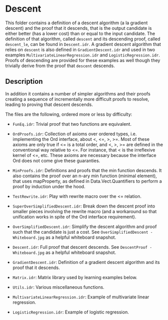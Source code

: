 # Descent

This folder contains a definition of a descent algorithm (a la
gradient descent) and the proof that it descends, that is the output
candidate is either better (has a lower cost) than or equal to the
input candidate.  The definition of that algorithm, called `descent`
and its descending proof, called `descent_le`, can be found in
`Descent.idr`.  A gradient descent algorithm that relies on `descent`
is also defined in `GradientDescent.idr` and used in two examples
`MultivariateLinearRegression.idr` and `LogisticRegression.idr`.
Proofs of descending are provided for these examples as well though
they trivially derive from the proof that `descent` descends.

## Description

In addition it contains a number of simpler algorithms and their
proofs creating a sequence of incrementally more difficult proofs to
resolve, leading to proving that descent descends.

The files are the following, ordered more or less by difficulty:

- `FunEq.idr`: Trivial proof that two functions are equivalent.

- `OrdProofs.idr`: Collection of axioms over ordered types,
  i.e. implementing the Ord interface, about <, <=, >, >=.  Most of
  these axioms are only true if <= is a total order, and <, >, >= are
  defined in the conventional way relative to <=.  For instance, that
  < is the irreflexive kernel of <=, etc.  These axioms are necessary
  because the interface Ord does not come give these guaranties.

- `MinProofs.idr`: Definitions and proofs that the min function
  descends.  It also contains the proof over an n-ary min function
  (minimal element), that uses mapProperty, as defined in
  Data.Vect.Quantifiers to perform a proof by induction under the
  hood.

- `TestRewrite.idr`: Play with rewrite macro over the <= relation.

- `SuperOverSimplifiedDescent.idr`: Break down the descent proof into
  smaller pieces involving the rewrite macro (and a workaround so that
  unification works in spite of the Ord interface requirement).

- `OverSimplifiedDescent.idr`: Simplify the descent algorithm and
  proof such that the candidate is just a cost.  See
  `OverSimplifiedDescent - Whiteboard.jpg` as a helpful whiteboard
  snapshot.

- `Descent.idr`: Full proof that descent descends.  See
  `DescentProof - Whiteboard.jpg` as a helpful whiteboard snapshot.

- `GradientDescent.idr`: Definition of a gradient descent algorithm
  and its proof that it descends.

- `Matrix.idr`: Matrix library used by learning examples below.

- `Utils.idr`: Various miscellaneous functions.

- `MultivariateLinearRegression.idr`: Example of multivariate linear
  regression.

- `LogisticRegression.idr`: Example of logistic regression.
